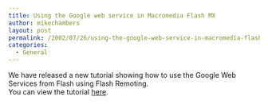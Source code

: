 ```yaml
---
title: Using the Google web service in Macromedia Flash MX
author: mikechambers
layout: post
permalink: /2002/07/26/using-the-google-web-service-in-macromedia-flash-mx/
categories:
  - General
---
```



We have released a new tutorial showing how to use the Google Web Services from Flash using Flash Remoting.  
You can view the tutorial [here][1].

 [1]: http://www.macromedia.com/support/flash/applications/google_search/